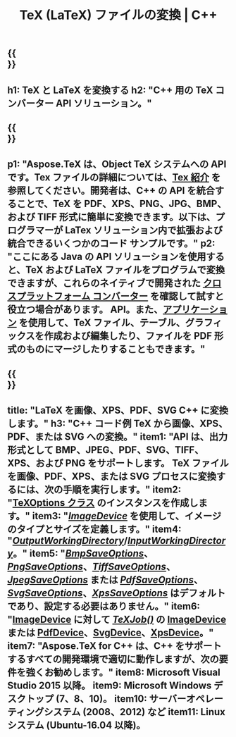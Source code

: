 ﻿---
translation: true
template: /_templates/_conversion-cpp.md
title: TeX (LaTeX) ファイルの変換 | C++
url: /cpp/conversion/
keywords: tex コンバーター cpp api、tex コンバーター c++ api
description: TeX(LaTeX) 変換 C++ API ソリューション。数行の C++ コードで LaTeX ファイルを PDF、XPS、および PNG、JPEG、TIFF、BMP を含む画像に変換します。
family: tex
platformtag: cpp
feature: conversion
---

{{<section banner>}}
---
h1: TeX と LaTeX を変換する
h2: "C++ 用の TeX コンバーター API ソリューション。"
---

{{<section overview>}}
---
p1: "Aspose.TeX は、Object TeX システムへの API です。Tex ファイルの詳細については、[Tex 紹介](https://docs.aspose.com/tex/cpp/what-is-tex/) を参照してください。開発者は、C++ の API を統合することで、TeX を PDF、XPS、PNG、JPG、BMP、および TIFF 形式に簡単に変換できます。以下は、プログラマーが LaTex ソリューション内で拡張および統合できるいくつかのコード サンプルです。"
p2: "ここにある Java の API ソリューションを使用すると、TeX および LaTeX ファイルをプログラムで変換できますが、これらのネイティブで開発された [クロスプラットフォーム コンバーター](https://products.aspose.app/tex/conversion) を確認して試すと役立つ場合があります。 API。また、[アプリケーション](https://products.aspose.app/tex/applications) を使用して、TeX ファイル、テーブル、グラフィックスを作成および編集したり、ファイルを PDF 形式のものにマージしたりすることもできます。"
---

{{<section feature1>}}
---
title: "LaTeX を画像、XPS、PDF、SVG C++ に変換します。"
h3: "C++ コード例 TeX から画像、XPS、PDF、または SVG への変換。"
item1: "API は、出力形式として BMP、JPEG、PDF、SVG、TIFF、XPS、および PNG をサポートします。 TeX ファイルを画像、PDF、XPS、または SVG プロセスに変換するには、次の手順を実行します。"
item2: "[TeXOptions クラス](https://reference.aspose.com/tex/cpp/class/aspose.te_x.te_x_options) のインスタンスを作成します。"
item3: "[*ImageDevice*](https://reference.aspose.com/page/cpp/class/aspose.page.e_p_s.device.image_device) を使用して、イメージのタイプとサイズを定義します。"
item4: "[*OutputWorkingDirectory*](https://reference.aspose.com/tex/cpp/class/aspose.te_x.te_x_options#aa4f4ea6dab7db5ba1b40800495f16f63)/[*InputWorkingDirectory*](https://reference.aspose.com/tex/cpp/class/aspose.te_x.te_x_options#aa4f4ea6dab7db5ba1b40800495f16f63)。"
item5: "[*BmpSaveOptions*](https://reference.aspose.com/tex/cpp/class/aspose.te_x.presentation.image.bmp_save_options)、[*PngSaveOptions*](https://reference.aspose.com/tex/cpp/class/aspose.te_x.presentation.image.png_save_options)、[*TiffSaveOptions*](https://reference.aspose.com/tex/cpp/class/aspose.te_x.presentation.image.tiff_save_options)、[*JpegSaveOptions*](https://reference.aspose.com/tex/cpp/class/aspose.te_x.presentation.image.jpeg_save_options) または [*PdfSaveOptions*](https://reference.aspose.com/tex/cpp/class/aspose.te_x.presentation.pdf.pdf_save_options)、[*SvgSaveOptions*](https://reference.aspose.com/tex/cpp/class/aspose.te_x.presentation.svg.svg_save_options)、[*XpsSaveOptions*](https://reference.aspose.com/tex/cpp/class/aspose.te_x.presentation.xps.xps_save_options) はデフォルトであり、設定する必要はありません。"
item6: "[ImageDevice](https://reference.aspose.com) に対して [*TeXJob()*](https://reference.aspose.com/tex/cpp/class/aspose.te_x.te_x_job) の [ImageDevice](https://reference.aspose.com/tex/cpp/class/aspose.te_x.presentation.image.image_device) または [PdfDevice](https://reference.aspose.com/tex/cpp/class/aspose.te_x.presentation.pdf.pdf_device)、[SvgDevice](https://reference.aspose.com/tex/cpp/class/aspose.te_x.presentation.svg.svg_device)、[XpsDevice](https://reference.aspose.com/tex/cpp/class/aspose.te_x.presentation.xps.xps_device)。"
item7: "Aspose.TeX for C++ は、C++ をサポートするすべての開発環境で適切に動作しますが、次の要件を強くお勧めします。"
item8: Microsoft Visual Studio 2015 以降。
item9: Microsoft Windows デスクトップ (7、8、10)。
item10: サーバーオペレーティングシステム (2008、2012) など
item11: Linux システム (Ubuntu-16.04 以降)。
---


